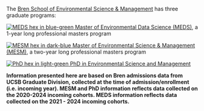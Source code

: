 The <a href="https://bren.ucsb.edu/" target="_blank">Bren School of Environmental Science & Management</a> has three graduate programs: 

 <a href="https://bren.ucsb.edu/masters-programs/master-environmental-data-science" target="_blank"> <img class="meds_hex" src="logos/bren_meds_hex.png" alt="MEDS hex in blue-green"> Master of Environmental Data Science (MEDS)</a>, a 1-year long professional masters program
 
 <a href="https://bren.ucsb.edu/masters-programs/master-environmental-science-and-management" target="_blank"> <img class="mesm_hex" src="logos/bren_mesm_hex.png" alt="MESM hex in dark-blue"> Master of Environmental Science & Management (MESM)</a>, a two-year long professional masters program
 
 <a href="https://bren.ucsb.edu/phd-environmental-science-and-management" target="_blank"> <img class="phd_hex" src="logos/bren_phd_hex.png" alt="PhD hex in light-green"> PhD in Environmental Science and Management</a>
 
**Information presented here are based on Bren admissions data from UCSB Graduate Division, collected at the time of admission/enrollment (i.e. incoming year). MESM and PhD information reflects data collected on the 2020-2024 incoming cohorts. MEDS information reflects data collected on the 2021 - 2024 incoming cohorts.**









